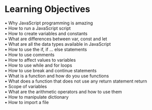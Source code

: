 # Learning Objectives

• Why JavaScript programming is amazing  
• How to run a JavaScript script  
• How to create variables and constants  
• What are differences between var, const and let  
• What are all the data types available in JavaScript  
• How to use the if, if ... else statements  
• How to use comments  
• How to affect values to variables  
• How to use while and for loops  
• How to use break and continue statements  
• What is a function and how do you use functions  
• What does a function that does not use any return statement return  
• Scope of variables  
• What are the arithmetic operators and how to use them  
• How to manipulate dictionary  
• How to import a file  
